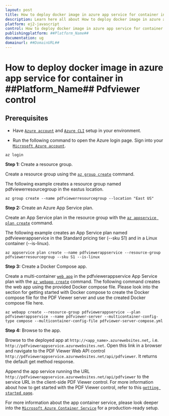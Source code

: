 ```yaml
---
layout: post
title: How to deploy docker image in azure app service for container in ##Platform_Name## Pdfviewer control | Syncfusion
description: Learn here all about How to deploy docker image in azure app service for container in Syncfusion ##Platform_Name## Pdfviewer control of Syncfusion Essential JS 2 and more.
platform: ej2-javascript
control: How to deploy docker image in azure app service for container 
publishingplatform: ##Platform_Name##
documentation: ug
domainurl: ##DomainURL##
---
```


# How to deploy docker image in azure app service for container in ##Platform_Name## Pdfviewer control

## Prerequisites

* Have [`Azure account`](https://azure.microsoft.com/en-gb/) and [`Azure CLI`](https://docs.microsoft.com/en-us/cli/azure/?view=azure-cli-latest) setup in your environment.

* Run the following command to open the Azure login page. Sign into your [`Microsoft Azure account`](https://azure.microsoft.com/en-gb/).

```
az login
```

**Step 1:** Create a resource group.

Create a resource group using the [`az group create`](https://docs.microsoft.com/en-us/cli/azure/group#az-group-create) command.

The following example creates a resource group named pdfviewerresourcegroup in the eastus location.

```
az group create --name pdfviewerresourcegroup --location "East US"
```

**Step 2:** Create an Azure App Service plan.

Create an App Service plan in the resource group with the [`az appservice plan create`](https://docs.microsoft.com/en-us/cli/azure/appservice/plan?view=azure-cli-latest#az-appservice-plan-create) command.

The following example creates an App Service plan named pdfviewerappservice in the Standard pricing tier (--sku S1) and in a Linux container (--is-linux).

```
az appservice plan create --name pdfviewerappservice --resource-group pdfviewerresourcegroup --sku S1 --is-linux
```

**Step 3:** Create a Docker Compose app.

Create a multi-container [`web app`](https://docs.microsoft.com/en-us/azure/app-service/containers/app-service-linux-intro) in the pdfviewerappservice App Service plan with the [`az webapp create`](https://docs.microsoft.com/en-us/cli/azure/webapp?view=azure-cli-latest#az-webapp-create) command. The following command creates the web app using the provided Docker compose file. Please look into the section for getting started with Docker compose to create the Docker compose file for the PDF Viewer server and use the created Docker compose file here.

```
az webapp create --resource-group pdfviewerappservice --plan pdfviewerappservice --name pdfviewer-server --multicontainer-config-type compose --multicontainer-config-file pdfviewer-server-compose.yml
```

**Step 4:** Browse to the app.

Browse to the deployed app at `http://<app_name>.azurewebsites.net`,. i.e. `http://pdfviewerappservice.azurewebsites.net`. Open this link in a browser and navigate to the PDF Viewer Web API control `http://pdfviewerappservice.azurewebsites.net/api/pdfviewer`. It returns the default get method response.

Append the app service running the URL `http://pdfviewerappservice.azurewebsites.net/api/pdfviewer` to the service URL in the client-side PDF Viewer control. For more information about how to get started with the PDF Viewer control, refer to this [`getting started page`](https://ej2.syncfusion.com/javascript/documentation/pdfviewer/getting-started/?).

For more information about the app container service, please look deeper into the [`Microsoft Azure Container Service`](https://docs.microsoft.com/en-us/azure/app-service/containers/quickstart-multi-container) for a production-ready setup.